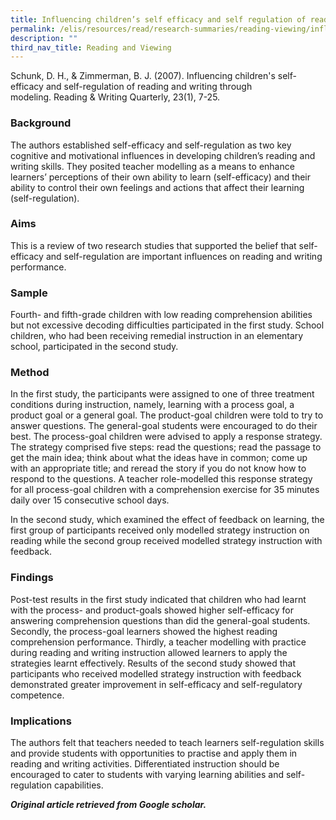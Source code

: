 ```yaml
---
title: Influencing children’s self efficacy and self regulation of reading and writing
permalink: /elis/resources/read/research-summaries/reading-viewing/influencing-self-efficacy-of-reading-writing/
description: ""
third_nav_title: Reading and Viewing
---
```

Schunk, D. H., & Zimmerman, B. J. (2007). Influencing children's self-efficacy and self-regulation of reading and writing through modeling. Reading & Writing Quarterly, 23(1), 7-25.

### Background

The authors established self-efficacy and self-regulation as two key cognitive and motivational influences in developing children’s reading and writing skills. They posited teacher modelling as a means to enhance learners’ perceptions of their own ability to learn (self-efficacy) and their ability to control their own feelings and actions that affect their learning (self-regulation).

### Aims

This is a review of two research studies that supported the belief that self-efficacy and self-regulation are important influences on reading and writing performance.

### Sample

Fourth- and fifth-grade children with low reading comprehension abilities but not excessive decoding difficulties participated in the first study. School children, who had been receiving remedial instruction in an elementary school, participated in the second study.

### Method

In the first study, the participants were assigned to one of three treatment conditions during instruction, namely, learning with a process goal, a product goal or a general goal. The product-goal children were told to try to answer questions. The general-goal students were encouraged to do their best. The process-goal children were advised to apply a response strategy. The strategy comprised five steps: read the questions; read the passage to get the main idea; think about what the ideas have in common; come up with an appropriate title; and reread the story if you do not know how to respond to the questions. A teacher role-modelled this response strategy for all process-goal children with a comprehension exercise for 35 minutes daily over 15 consecutive school days.

In the second study, which examined the effect of feedback on learning, the first group of participants received only modelled strategy instruction on reading while the second group received modelled strategy instruction with feedback.

### Findings

Post-test results in the first study indicated that children who had learnt with the process- and product-goals showed higher self-efficacy for answering comprehension questions than did the general-goal students. Secondly, the process-goal learners showed the highest reading comprehension performance. Thirdly, a teacher modelling with practice during reading and writing instruction allowed learners to apply the strategies learnt effectively. Results of the second study showed that participants who received modelled strategy instruction with feedback demonstrated greater improvement in self-efficacy and self-regulatory competence.  

### Implications

The authors felt that teachers needed to teach learners self-regulation skills and provide students with opportunities to practise and apply them in reading and writing activities. Differentiated instruction should be encouraged to cater to students with varying learning abilities and self-regulation capabilities.

_**Original article retrieved from Google scholar.**_ 
